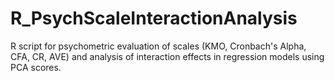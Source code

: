 # R_PsychScaleInteractionAnalysis
R script for psychometric evaluation of scales (KMO, Cronbach's Alpha, CFA, CR, AVE) and analysis of interaction effects in regression models using PCA scores.
